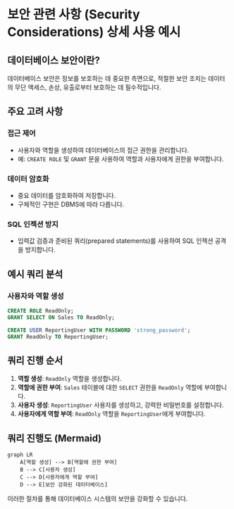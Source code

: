 
# 보안 관련 사항 (Security Considerations) 상세 사용 예시

## 데이터베이스 보안이란?

데이터베이스 보안은 정보를 보호하는 데 중요한 측면으로, 적절한 보안 조치는 데이터의 무단 액세스, 손상, 유출로부터 보호하는 데 필수적입니다.

## 주요 고려 사항

### 접근 제어
- 사용자와 역할을 생성하여 데이터베이스의 접근 권한을 관리합니다.
- 예: `CREATE ROLE` 및 `GRANT` 문을 사용하여 역할과 사용자에게 권한을 부여합니다.

### 데이터 암호화
- 중요 데이터를 암호화하여 저장합니다.
- 구체적인 구현은 DBMS에 따라 다릅니다.

### SQL 인젝션 방지
- 입력값 검증과 준비된 쿼리(prepared statements)를 사용하여 SQL 인젝션 공격을 방지합니다.

## 예시 쿼리 분석

### 사용자와 역할 생성

```sql
CREATE ROLE ReadOnly;
GRANT SELECT ON Sales TO ReadOnly;

CREATE USER ReportingUser WITH PASSWORD 'strong_password';
GRANT ReadOnly TO ReportingUser;
```

## 쿼리 진행 순서

1. **역할 생성**: `ReadOnly` 역할을 생성합니다.
2. **역할에 권한 부여**: `Sales` 테이블에 대한 `SELECT` 권한을 `ReadOnly` 역할에 부여합니다.
3. **사용자 생성**: `ReportingUser` 사용자를 생성하고, 강력한 비밀번호를 설정합니다.
4. **사용자에게 역할 부여**: `ReadOnly` 역할을 `ReportingUser`에게 부여합니다.

## 쿼리 진행도 (Mermaid)

```mermaid
graph LR
    A[역할 생성] --> B[역할에 권한 부여]
    B --> C[사용자 생성]
    C --> D[사용자에게 역할 부여]
    D --> E[보안 강화된 데이터베이스]
```

이러한 절차를 통해 데이터베이스 시스템의 보안을 강화할 수 있습니다.
